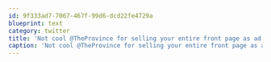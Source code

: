```yaml
---
id: 9f333ad7-7067-467f-99d6-dcd22fe4729a
blueprint: text
category: twitter
title: 'Not cool @TheProvince for selling your entire front page as ad space today.  You were barely a newspaper to begin with.'
caption: 'Not cool @TheProvince for selling your entire front page as ad space today.  You were barely a newspaper to begin with.'
---
```

